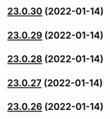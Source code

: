 ## [23.0.30](https://github.com/vijay-bhatt-vts/version-poc/compare/v23.0.29...v23.0.30) (2022-01-14)

## [23.0.29](https://github.com/vijay-bhatt-vts/version-poc/compare/v23.0.28...v23.0.29) (2022-01-14)

## [23.0.28](https://github.com/vijay-bhatt-vts/version-poc/compare/v23.0.27...v23.0.28) (2022-01-14)

## [23.0.27](https://github.com/vijay-bhatt-vts/version-poc/compare/v23.0.26...v23.0.27) (2022-01-14)

## [23.0.26](https://github.com/vijay-bhatt-vts/version-poc/compare/v23.0.25...v23.0.26) (2022-01-14)

